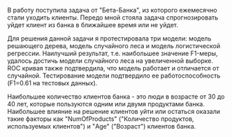 В работу поступила задача от "Бета-Банка", из которого ежемесячно стали уходить клиенты. Передо мной стояла задача спрогнозировать уйдет клиент из банка в ближайшее время или не уйдет.


Для решения данной задачи я протестировала три модели: модель решающего дерева, модель случайного леса и модель логистической регрессии. Наилучший результат, т.е. наибольшее значение F1-меры, удалось достичь модели случайного леса на увеличенной выборке. 
ROC кривая также подтвердила, что модель работает и отличается от случайной. Тестирование модели подтвердило ее работоспособность (F1=0.61 на тестовых данных).


Наибольшее количество клиентов банка - это люди в возрасте от 30 до 40 лет, которые пользуются одним или двумя продуктами банка.
Наибольшее влияние на решение клиентов уйти или остаться оказали такие факторы как "NumOfProducts" ("Количество продуктов, используемых клиентов") и "Age" ("Возраст") клиентов банка.